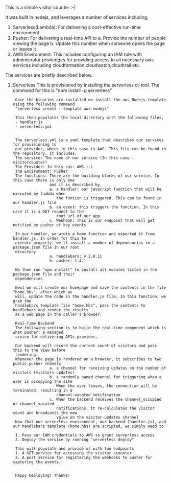 This is a simple visitor counter :-)

It was built in nodejs, and leverages a number of services including, 
1. Serverless(Lambda): For delivering a cost-effective run-time environment
2. Pusher: For delivering a real-time API to 
   a. Provide the number of people viewing the page
   b. Update this number when someone opens the page or leaves it
3. AWS Environment: This includes configuring an IAM role with administrator priviledges for providing access to all necessary aws services including cloudformation,cloudwatch,cloudtrail etc. 

The services are briefly described below. 

1. Serverless
	This is provisioned by installing the serverless cli tool.
        The command for this is "npm install -g serverless"

        Once the binaries are installed we install the aws Nodejs.template using the following command
        "serverless create --template aws-nodejs"

        This then populates the local directory with the following files,
        - handler.js
        - serverless.yml


        The serverless.yml is a yaml template that describes our services for provisioning to
        our provider, which in this case is AWS. This file can be found in the repository. It includes,
        The service: The name of our service (In this case - visitorcounter)
        The Provider: In this cas: AWS :-)
        The Environment: Pusher
        The functions: These are the building blocks of our service. In this case there is only one 
                       and it is described by,
                       a. a handler: our javacript function that will be executed by lambda when 
                          the funtion is triggered. This can be found in our handler.js file
                       b. an event: this triggers the function. In this case it is a GET request to the
                          root url of our app
                       c. Webhook: This is our endpoint that will get notified by pusher of key events
        
        In our handler, we wrote a home function and exported it from handler.js. In order for this to
        execute properly, we'll install a number of dependencies in a package.json file in our root 
        directory 
                       a. handlebars: v 2.0.11
                       b. pusher: 1.4.1

        We then run "npm install" to install all modules listed in the package.json file and their 
        dependencies
   
        Next we will create our homepage and save the contents in the file "home.hbs", after which we 
        will, update the code in the handler.js file. In this function, we grab the
        handlebars template file "home.hbs", pass the contents to handlebars and render the results
        as a web page in the caller's browser. 

        Real-Time Backend
        The following section is to build the real-time component which is what pusher, a managed
        srvice for delivering APIs provides.
       
        Our backend will record the current count of visitors and pass this to the view before
        rendering. 
        Whenever the page is rendered on a browser, it subscribes to two public pusher chanels
                       a. a channel for receiving updates on the number of visitors (visitors updates)
                       b. a randomly named channel for triggering when a user is occupying the site
                          When the user leaves, the connection will be terminated, resulting in a 
                          channel-vacated notification
                       c. When the backend receives the channel_occupied or channel_vacated 
                          notifications, it re-calculates the visitor count and broadcasts the new
                          value on the visitor-updates channel 
        Now that our serverless environment, our backend (handler.js), and our handlebars template (home.hbs) are scripted, we simply need to 

        1. Pass our IAM credentials to AWS to grant serverless access
        2. Deploy the service by running "serverless deploy"
             
        This will populate and provide us with two endpoints
        1. A GET service for accessing the visitor acounter
        2. A post service for registering the webhooks to pusher for capturing the events.


        Happy Deploying! Thanks!
